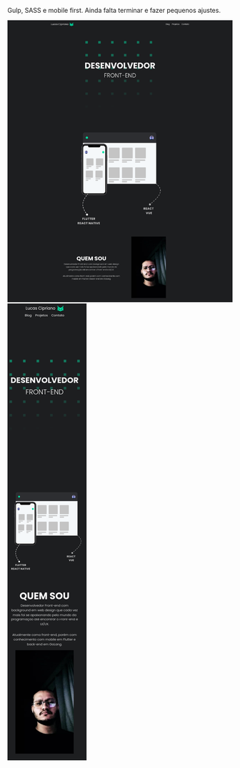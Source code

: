 Gulp, SASS e mobile first. Ainda falta terminar e fazer pequenos ajustes.

![](screen.png)
![](screen-mobile.png)